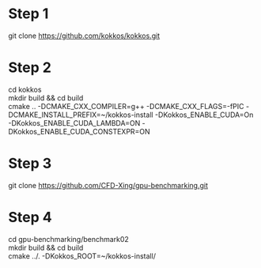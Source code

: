 # Step 1
git clone https://github.com/kokkos/kokkos.git

# Step 2
cd kokkos\
mkdir build && cd build \
cmake .. -DCMAKE_CXX_COMPILER=g++ -DCMAKE_CXX_FLAGS=-fPIC -DCMAKE_INSTALL_PREFIX=~/kokkos-install -DKokkos_ENABLE_CUDA=On -DKokkos_ENABLE_CUDA_LAMBDA=ON -DKokkos_ENABLE_CUDA_CONSTEXPR=ON

# Step 3
git clone https://github.com/CFD-Xing/gpu-benchmarking.git

# Step 4
cd gpu-benchmarking/benchmark02\
mkdir build && cd build\
cmake ../. -DKokkos_ROOT=~/kokkos-install/
